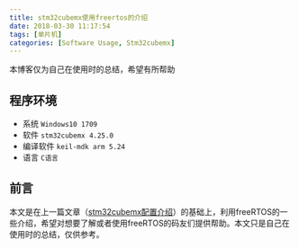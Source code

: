 ```yaml
---
title: stm32cubemx使用freertos的介绍
date: 2018-03-30 11:17:54
tags: [单片机]
categories: [Software Usage, Stm32cubemx]
---
```


本博客仅为自己在使用时的总结，希望有所帮助

## 程序环境

- 系统 `Windows10 1709`
- 软件 `stm32cubemx 4.25.0`
- 编译软件 `keil-mdk arm 5.24`
- 语言 `C语言`

## 前言

本文是在上一篇文章（[stm32cubemx配置介绍][1]）的基础上，利用freeRTOS的一些介绍，希望对想要了解或者使用freeRTOS的码友们提供帮助。本文只是自己在使用时的总结，仅供参考。

[1]: /2018/03/30/2018_03_16_stm32cubemx_config/
